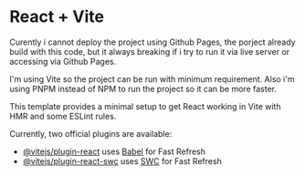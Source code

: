 # React + Vite

Curently i cannot deploy the project using Github Pages,
the porject already build with this code, but it always breaking if i try to run it via live server or accessing via Github Pages.

I'm using Vite so the project can be run with minimum requirement.
Also i'm using PNPM instead of NPM to run the project so it can be more faster.

This template provides a minimal setup to get React working in Vite with HMR and some ESLint rules.

Currently, two official plugins are available:

- [@vitejs/plugin-react](https://github.com/vitejs/vite-plugin-react/blob/main/packages/plugin-react/README.md) uses [Babel](https://babeljs.io/) for Fast Refresh
- [@vitejs/plugin-react-swc](https://github.com/vitejs/vite-plugin-react-swc) uses [SWC](https://swc.rs/) for Fast Refresh
